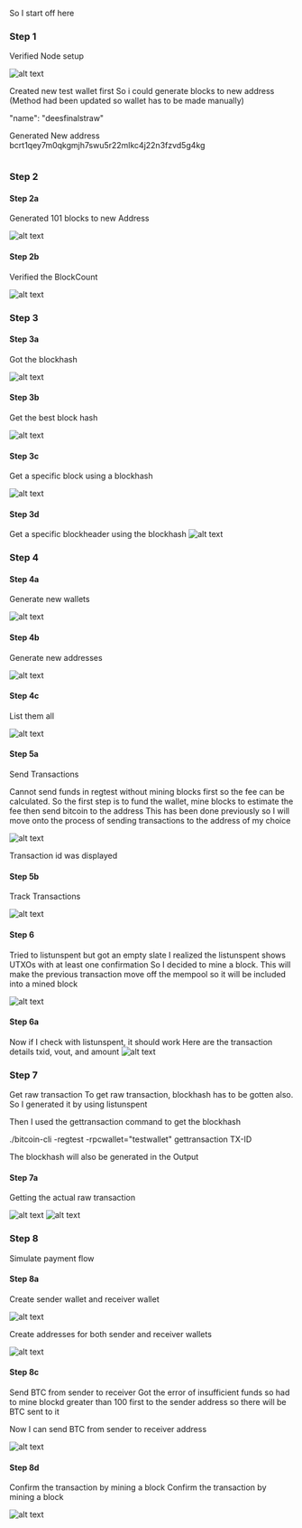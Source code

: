 So I start off here

### Step 1

Verified Node setup

![alt text](<Step-1.png>)

Created new test wallet first So i could generate blocks to new address (Method had been updated so wallet has to be made manually)

"name": "deesfinalstraw"

Generated New address
bcrt1qey7m0qkgmjh7swu5r22mlkc4j22n3fzvd5g4kg

```

```

### Step 2

#### Step 2a

Generated 101 blocks to new Address

![alt text](<Step-2a.png>)

#### Step 2b

Verified the BlockCount

![alt text](<Step-2b.png>)

### Step 3

#### Step 3a

Got the blockhash

![alt text](<Step-3a.png>)

#### Step 3b

Get the best block hash

![alt text](Step-3b.png)

#### Step 3c

Get a specific block using a blockhash

![alt text](Step-3c.png)

#### Step 3d

Get a specific blockheader using the blockhash
![alt text](Step-3d.png)

### Step 4

#### Step 4a

Generate new wallets

![alt text](Step-4a.png)

#### Step 4b

Generate new addresses

![alt text](Step-4b.png)

#### Step 4c

List them all

![alt text](Step-4c.png)

#### Step 5a

Send Transactions

Cannot send funds in regtest without mining blocks first so the fee can be calculated.
So the first step is to fund the wallet, mine blocks to estimate the fee then send bitcoin to the address
This has been done previously so I will move onto the process of sending transactions to the address of my choice

![alt text](Step-5a.png)

Transaction id was displayed

#### Step 5b

Track Transactions

![alt text](Step-5b.png)

#### Step 6

Tried to listunspent but got an empty slate
I realized the listunspent shows UTXOs with at least one confirmation
So I decided to mine a block. This will make the previous transaction move off the mempool so it will be included into a mined block

![alt text](Step-6.png)

#### Step 6a

Now if I check with listunspent, it should work
Here are the transaction details txid, vout, and amount
![alt text](Step-6a.png)

### Step 7

Get raw transaction
To get raw transaction, blockhash has to be gotten also.
So I generated it by using listunspent

Then I used the gettransaction command to get the blockhash

./bitcoin-cli -regtest -rpcwallet="testwallet" gettransaction TX-ID

The blockhash will also be generated in the Output

#### Step 7a

Getting the actual raw transaction

![alt text](Step7a-v1.png)
![alt text](Step7a-v2.png)

### Step 8

Simulate payment flow

#### Step 8a

Create sender wallet and receiver wallet

![alt text](Step-8a.png)

Create addresses for both sender and receiver wallets

![alt text](Step-8b.png)

#### Step 8c

Send BTC from sender to receiver
Got the error of insufficient funds so had to mine blockd greater than 100 first to the sender address so there will be BTC sent to it

Now I can send BTC from sender to receiver address

![alt text](Step-8c.png)

#### Step 8d

Confirm the transaction by mining a block Confirm the transaction by mining a block

![alt text](Step-8d.png)
